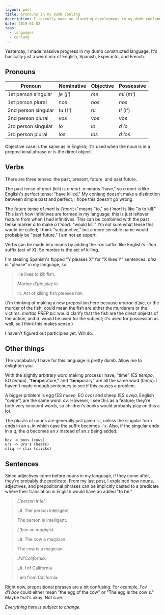 ```yaml
---
layout: post
title: pronouns in my dumb conlang
description: I recently made an alarming development in my dumb conlang.
date: 2019-01-02
tags:
  - languages
  - conlang
---
```


Yesterday, I made massive progress in my dumb constructed language. It's basically just a weird mix of English, Spanish, Esperanto, and French.

## Pronouns

| Pronoun             | Nominative  | Objective | Possessive  |
| ------------------- | ----------- | --------- | ----------- |
| 1st person singular | _je_ (_j'_) | _me_      | _mi_ (_m'_) |
| 1st person plural   | _nos_       | _nos_     | _nos_       |
| 2nd person singular | _tu_ (_t'_) | _tu_      | _ti_ (_t'_) |
| 2nd person plural   | _vos_       | _vos_     | _vos_       |
| 3rd person singular | _lo_        | _lo_      | _d'lo_      |
| 3rd person plural   | _los_       | _los_     | _d'los_     |

Objective case is the same as in English; it's used when the noun is in a prepositional phrase or is the direct object.

## Verbs

There are three tenses: the past, present, future, and past future.

The past tense of _mort_ (kill) is _a mort_. _a_ means "have," so _a mort_ is like English's perfect tense: "have killed." My conlang doesn't make a distinction between simple past and perfect; I hope this doesn't go wrong.

The future tense of _mort_ is _t'mort_; _t'_ means "to," so _t'mort_ is like "is to kill." This isn't how infinitives are formed in my language; this is just leftover feature from when I had infinitives. This can be combined with the past tense marker _a_ to make _a t'mort_: "would kill." I'm not sure what tense this would be called; I think "subjunctive," but a more sensible name would probably be "past future." I am not an expert.

Verbs can be made into nouns by adding the _-ac_ suffix, like English's _-tion_ suffix (act of _X_). So _mortac_ is the act of killing.

I'm stealing Spanish's flipped "Y pleases X" for "X likes Y" sentences. _plez_ is "please" in my language, so

> He likes to kill fish.
>
> _Mortac d'pic plez lo._
>
> lit. Act of killing fish pleases him.

(I'm thinking of making a new preposition here because _mortac d'pic_, or the murder of the fish, could mean the fish are either the murderers or the victims. _mortac PREP pic_ would clarify that the fish are the direct objects of the action, and _d'_ would be used for the subject; it's used for possession as well, so I think this makes sense.)

I haven't figured out participles yet. Will do.

## Other things

The vocabulary I have for this language is pretty dumb. Allow me to enlighten you.

With the slightly arbitrary word making process I have, "time" (ES _tiempo_, EO _tempo_), "**temp**erature," and "**temp**orary" are all the same word (_temp_). I haven't made enough sentences to see if this causes a problem.<span data-dumb=** data-fixing-markdown-syntax-highlighting-lol></span>

A bigger problem is egg (ES _huevo_, EO _ovo_) and sheep (ES _oveja_, English "ovine") are the same word: _ov_. However, I see this as a feature; they're both very innocent words, so children's books would probably play on this a lot.

The plurals of nouns are generally just given _-s_, unless the singular form ends in an _s_, in which case the suffix becomes _-'s_. Also, if the singular ends in a _q_, the _q_ becomes an _x_ instead of an _s_ being added.

```
bov -> bovs (cows)
urs -> urs's (bears)
cliq -> clix (clicks)
```

## Sentences

Since adjectives come before nouns in my language, if they come after, they're probably the predicate. From my last post, I explained how nouns, adjectives, and prepositional phrases can be implicitly casted to a predicate where their translation in English would have an added "to be."

> _L'person intel._
>
> Lit. The person intelligent
>
> The person is intelligent.

> _L'bov un magiqist._
>
> Lit. The cow a magician
>
> The cow is a magician.

> _J'd'California._
>
> Lit. I of California
>
> I am from California.

Right now, prepositional phrases are a bit confusing. For example, _l'ov d'l'bov_ could either mean "the egg of the cow" or "The egg is the cow's." Maybe that's okay. Not sure.

_Everything here is subject to change._
